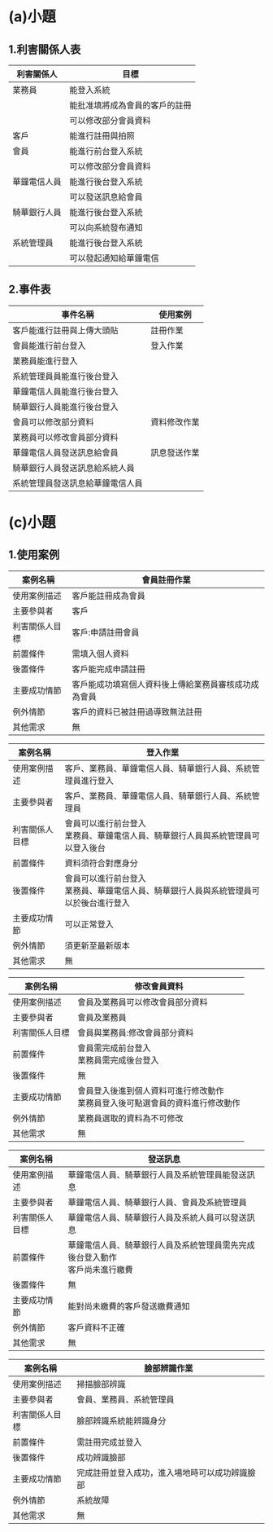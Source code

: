 # (a)小題
## 1.利害關係人表
|利害關係人|目標|
|-------|------|
|業務員|能登入系統|
||能批准填將成為會員的客戶的註冊|
||可以修改部分會員資料|
|客戶|能進行註冊與拍照|
|會員|能進行前台登入系統|
||可以修改部分會員資料|
|華鐘電信人員|能進行後台登入系統|
||可以發送訊息給會員|
|騎華銀行人員|能進行後台登入系統|
||可以向系統發布通知|
|系統管理員|能進行後台登入系統|
||可以發起通知給華鐘電信|
## 2.事件表
|事件名稱|使用案例|
|-------|------|
|客戶能進行註冊與上傳大頭貼|註冊作業|
|會員能進行前台登入|登入作業|
|業務員能進行登入|
|系統管理員員能進行後台登入|
|華鐘電信人員能進行後台登入|
|騎華銀行人員能進行後台登入|
|會員可以修改部分資料|資料修改作業|
|業務員可以修改會員部分資料|
|華鐘電信人員發送訊息給會員|訊息發送作業|
|騎華銀行人員發送訊息給系統人員|
|系統管理員發送訊息給華鐘電信人員|
# (c)小題
## 1.使用案例
案例名稱|會員註冊作業
-----|-----|
使用案例描述|客戶能註冊成為會員
主要參與者|客戶
利害關係人目標|客戶:申請註冊會員
前置條件|需填入個人資料
後置條件|客戶能完成申請註冊
主要成功情節|客戶能成功填寫個人資料後上傳給業務員審核成功成為會員
例外情節|客戶的資料已被註冊過導致無法註冊
其他需求|無

案例名稱|登入作業
-----|-----|
使用案例描述|客戶、業務員、華鐘電信人員、騎華銀行人員、系統管理員進行登入
主要參與者|客戶、業務員、華鐘電信人員、騎華銀行人員、系統管理員
利害關係人目標|會員可以進行前台登入<br>業務員、華鐘電信人員、騎華銀行人員與系統管理員可以登入後台
前置條件|資料須符合對應身分
後置條件|會員可以進行前台登入<br>業務員、華鐘電信人員、騎華銀行人員與系統管理員可以於後台進行登入
主要成功情節|可以正常登入
例外情節|須更新至最新版本
其他需求|無

案例名稱|修改會員資料
|-----|-----|
使用案例描述|會員及業務員可以修改會員部分資料
主要參與者|會員及業務員
利害關係人目標|會員與業務員:修改會員部分資料
前置條件|會員需完成前台登入<br>業務員需完成後台登入
後置條件|無
主要成功情節|會員登入後進到個人資料可進行修改動作<br>業務員登入後可點選會員的資料進行修改動作
例外情節|業務員選取的資料為不可修改
其他需求|無

案例名稱|發送訊息
-----|-----|
使用案例描述|華鐘電信人員、騎華銀行人員及系統管理員能發送訊息
主要參與者|華鐘電信人員、騎華銀行人員、會員及系統管理員
利害關係人目標|華鐘電信人員、騎華銀行人員及系統人員可以發送訊息
前置條件|華鐘電信人員、騎華銀行人員及系統管理員需先完成後台登入動作<br>客戶尚未進行繳費
後置條件|無
主要成功情節|能對尚未繳費的客戶發送繳費通知
例外情節|客戶資料不正確
其他需求|無

案例名稱|臉部辨識作業
-----|-----|
使用案例描述|掃描臉部辨識
主要參與者|會員、業務員、系統管理員
利害關係人目標|臉部辨識系統能辨識身分
前置條件|需註冊完成並登入
後置條件|成功辨識臉部
主要成功情節|完成註冊並登入成功，進入場地時可以成功辨識臉部
例外情節|系統故障
其他需求|無